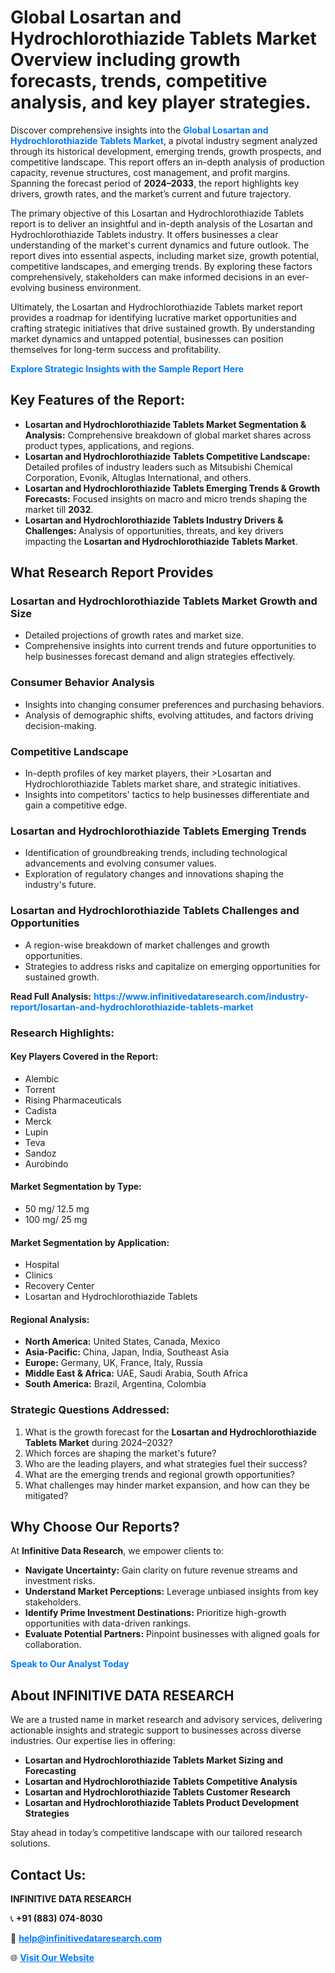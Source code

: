 <h1>Global Losartan and Hydrochlorothiazide Tablets Market Overview including growth forecasts, trends, competitive analysis, and key player strategies.</h1>
<p>
Discover comprehensive insights into the 
<a href="https://www.infinitivedataresearch.com/industry-report/losartan-and-hydrochlorothiazide-tablets-market" rel="dofollow" style="color: #007BFF; text-decoration: none;"><strong>Global Losartan and Hydrochlorothiazide Tablets Market</strong></a>, a pivotal industry segment analyzed through its historical development, emerging trends, growth prospects, and competitive landscape. This report offers an in-depth analysis of production capacity, revenue structures, cost management, and profit margins. Spanning the forecast period of <strong>2024–2033</strong>, the report highlights key drivers, growth rates, and the market’s current and future trajectory.
</p>
<p>
The primary objective of this Losartan and Hydrochlorothiazide Tablets report is to deliver an insightful and in-depth analysis of the Losartan and Hydrochlorothiazide Tablets industry. It offers businesses a clear understanding of the market's current dynamics and future outlook. The report dives into essential aspects, including market size, growth potential, competitive landscapes, and emerging trends. By exploring these factors comprehensively, stakeholders can make informed decisions in an ever-evolving business environment.
</p>
<p>
Ultimately, the Losartan and Hydrochlorothiazide Tablets market report provides a roadmap for identifying lucrative market opportunities and crafting strategic initiatives that drive sustained growth. By understanding market dynamics and untapped potential, businesses can position themselves for long-term success and profitability.
</p>
<p>
<a href="https://www.infinitivedataresearch.com/request-sample/reportId=103613" style="color: #007BFF; text-decoration: none;"><strong>Explore Strategic Insights with the Sample Report Here</strong></a>
</p>

<h2>Key Features of the Report:</h2>
<ul>
<li><strong>Losartan and Hydrochlorothiazide Tablets Market Segmentation & Analysis:</strong> Comprehensive breakdown of global market shares across product types, applications, and regions.</li>
<li><strong>Losartan and Hydrochlorothiazide Tablets Competitive Landscape:</strong> Detailed profiles of industry leaders such as Mitsubishi Chemical Corporation, Evonik, Altuglas International, and others.</li>
<li><strong>Losartan and Hydrochlorothiazide Tablets Emerging Trends & Growth Forecasts:</strong> Focused insights on macro and micro trends shaping the market till <strong>2032</strong>.</li>
<li><strong>Losartan and Hydrochlorothiazide Tablets Industry Drivers & Challenges:</strong> Analysis of opportunities, threats, and key drivers impacting the <strong>Losartan and Hydrochlorothiazide Tablets Market</strong>.</li>
</ul>

<h2>What Research Report Provides</h2>
<h3>Losartan and Hydrochlorothiazide Tablets Market Growth and Size</h3>
<ul>
<li>Detailed projections of growth rates and market size.</li>
<li>Comprehensive insights into current trends and future opportunities to help businesses forecast demand and align strategies effectively.</li>
</ul>

<h3>Consumer Behavior Analysis</h3>
<ul>
<li>Insights into changing consumer preferences and purchasing behaviors.</li>
<li>Analysis of demographic shifts, evolving attitudes, and factors driving decision-making.</li>
</ul>

<h3>Competitive Landscape</h3>
<ul>
<li>In-depth profiles of key market players, their >Losartan and Hydrochlorothiazide Tablets market share, and strategic initiatives.</li>
<li>Insights into competitors' tactics to help businesses differentiate and gain a competitive edge.</li>
</ul>

<h3>Losartan and Hydrochlorothiazide Tablets Emerging Trends</h3>
<ul>
<li>Identification of groundbreaking trends, including technological advancements and evolving consumer values.</li>
<li>Exploration of regulatory changes and innovations shaping the industry's future.</li>
</ul>

<h3>Losartan and Hydrochlorothiazide Tablets Challenges and Opportunities</h3>
<ul>
<li>A region-wise breakdown of market challenges and growth opportunities.</li>
<li>Strategies to address risks and capitalize on emerging opportunities for sustained growth.</li>
</ul>
<p><strong>Read Full Analysis:</strong> <a href="https://www.infinitivedataresearch.com/industry-report/losartan-and-hydrochlorothiazide-tablets-market" rel="dofollow" style="color: #007BFF; text-decoration: none;"><strong>https://www.infinitivedataresearch.com/industry-report/losartan-and-hydrochlorothiazide-tablets-market</strong></a></p>
<h3>Research Highlights:</h3>
<h4>Key Players Covered in the Report:</h4>
<ul><li>Alembic</li><li>Torrent</li><li>Rising Pharmaceuticals</li><li>Cadista</li><li>Merck</li><li>Lupin</li><li>Teva</li><li>Sandoz</li><li>Aurobindo</li></ul>
<h4>Market Segmentation by Type:</h4>
<ul><li>50 mg/ 12.5 mg</li><li>100 mg/ 25 mg</li></ul>
<h4>Market Segmentation by Application:</h4>
<ul><li>Hospital</li><li>Clinics</li><li>Recovery Center</li><li>Losartan and Hydrochlorothiazide Tablets</li></ul>

<h4>Regional Analysis:</h4>
<ul>
<li><strong>North America:</strong> United States, Canada, Mexico</li>
<li><strong>Asia-Pacific:</strong> China, Japan, India, Southeast Asia</li>
<li><strong>Europe:</strong> Germany, UK, France, Italy, Russia</li>
<li><strong>Middle East & Africa:</strong> UAE, Saudi Arabia, South Africa</li>
<li><strong>South America:</strong> Brazil, Argentina, Colombia</li>
</ul>

<h3>Strategic Questions Addressed:</h3>
<ol>
<li>What is the growth forecast for the <strong>Losartan and Hydrochlorothiazide Tablets Market</strong> during 2024–2032?</li>
<li>Which forces are shaping the market's future?</li>
<li>Who are the leading players, and what strategies fuel their success?</li>
<li>What are the emerging trends and regional growth opportunities?</li>
<li>What challenges may hinder market expansion, and how can they be mitigated?</li>
</ol>

<h2>Why Choose Our Reports?</h2>
<p>At <strong>Infinitive Data Research</strong>, we empower clients to:</p>
<ul>
<li><strong>Navigate Uncertainty:</strong> Gain clarity on future revenue streams and investment risks.</li>
<li><strong>Understand Market Perceptions:</strong> Leverage unbiased insights from key stakeholders.</li>
<li><strong>Identify Prime Investment Destinations:</strong> Prioritize high-growth opportunities with data-driven rankings.</li>
<li><strong>Evaluate Potential Partners:</strong> Pinpoint businesses with aligned goals for collaboration.</li>
</ul>
<p><a href="https://www.infinitivedataresearch.com/industry-report/losartan-and-hydrochlorothiazide-tablets-market" rel="dofollow" style="color: #007BFF; text-decoration: none;"><strong>Speak to Our Analyst Today</strong></a></p>

<h2>About INFINITIVE DATA RESEARCH</h2>
<p>We are a trusted name in market research and advisory services, delivering actionable insights and strategic support to businesses across diverse industries. Our expertise lies in offering:</p>
<ul>
<li><strong>Losartan and Hydrochlorothiazide Tablets Market Sizing and Forecasting</strong></li>
<li><strong>Losartan and Hydrochlorothiazide Tablets Competitive Analysis</strong></li>
<li><strong>Losartan and Hydrochlorothiazide Tablets Customer Research</strong></li>
<li><strong>Losartan and Hydrochlorothiazide Tablets Product Development Strategies</strong></li>
</ul>
<p>Stay ahead in today’s competitive landscape with our tailored research solutions.</p>

<h2>Contact Us:</h2>
<p><strong>INFINITIVE DATA RESEARCH</strong></p>
<p>📞 <strong>+91 (883) 074-8030</strong></p>
<p>📧 <strong><a href="mailto:help@infinitivedataresearch.com" style="color: #007BFF;">help@infinitivedataresearch.com</a></strong></p>
<p>🌐 <strong><a href="https://www.infinitivedataresearch.com" rel="dofollow" style="color: #007BFF;">Visit Our Website</a></strong></p>